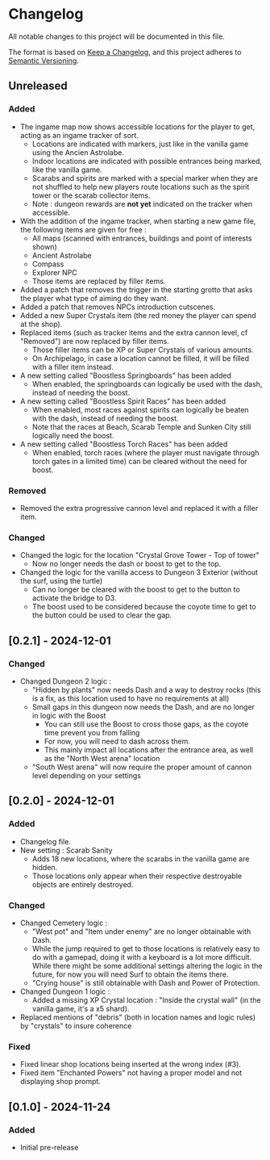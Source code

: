 # Changelog

All notable changes to this project will be documented in this file.

The format is based on [Keep a Changelog](https://keepachangelog.com/en/1.1.0/),
and this project adheres to [Semantic Versioning](https://semver.org/spec/v2.0.0.html).

## Unreleased

### Added

- The ingame map now shows accessible locations for the player to get, acting as an ingame tracker of sort.
    - Locations are indicated with markers, just like in the vanilla game using the Ancien Astrolabe.
    - Indoor locations are indicated with possible entrances being marked, like the vanilla game.
    - Scarabs and spirits are marked with a special marker when they are not shuffled to help new players route locations such as the spirit tower or the scarab collector items.
    - Note : dungeon rewards are **not yet** indicated on the tracker when accessible.
- With the addition of the ingame tracker, when starting a new game file, the following items are given for free :
    - All maps (scanned with entrances, buildings and point of interests shown)
    - Ancient Astrolabe
    - Compass
    - Explorer NPC
    - Those items are replaced by filler items.
- Added a patch that removes the trigger in the starting grotto that asks the player what type of aiming do they want.
- Added a patch that removes NPCs introduction cutscenes.
- Added a new Super Crystals item (the red money the player can spend at the shop).
- Replaced items (such as tracker items and the extra cannon level, cf "Removed") are now replaced by filler items.
    - Those filler items can be XP or Super Crystals of various amounts.
    - On Archipelago, in case a location cannot be filled, it will be filled with a filler item instead.
- A new setting called "Boostless Springboards" has been added
    - When enabled, the springboards can logically be used with the dash, instead of needing the boost.
- A new setting called "Boostless Spirit Races" has been added
    - When enabled, most races against spirits can logically be beaten with the dash, instead of needing the boost.
    - Note that the races at Beach, Scarab Temple and Sunken City still logically need the boost.
- A new setting called "Boostless Torch Races" has been added
    - When enabled, torch races (where the player must navigate through torch gates in a limited time) can be cleared without the need for boost.

### Removed

- Removed the extra progressive cannon level and replaced it with a filler item.

### Changed

- Changed the logic for the location "Crystal Grove Tower - Top of tower"
    - Now no longer needs the dash or boost to get to the top.
- Changed the logic for the vanilla access to Dungeon 3 Exterior (without the surf, using the turtle)
    - Can no longer be cleared with the boost to get to the button to activate the bridge to D3.
    - The boost used to be considered because the coyote time to get to the button could be used to clear the gap.

## [0.2.1] - 2024-12-01

### Changed

- Changed Dungeon 2 logic :
    - "Hidden by plants" now needs Dash and a way to destroy rocks (this is a fix, as this location used to have no requirements at all)
    - Small gaps in this dungeon now needs the Dash, and are no longer in logic with the Boost
        - You can still use the Boost to cross those gaps, as the coyote time prevent you from falling
        - For now, you will need to dash across them.
        - This mainly impact all locations after the entrance area, as well as the "North West arena" location
    - "South West arena" will now require the proper amount of cannon level depending on your settings

## [0.2.0] - 2024-12-01

### Added

- Changelog file.
- New setting : Scarab Sanity
    - Adds 18 new locations, where the scarabs in the vanilla game are hidden.
    - Those locations only appear when their respective destroyable objects are entirely destroyed.

### Changed

- Changed Cemetery logic :
    - "West pot" and "Item under enemy" are no longer obtainable with Dash.
    - While the jump required to get to those locations is relatively easy to do with a gamepad, doing it with a keyboard is a lot more difficult. While there might be some additional settings altering the logic in the future, for now you will need Surf to obtain the items there.
    - "Crying house" is still obtainable with Dash and Power of Protection.
- Changed Dungeon 1 logic :
    - Added a missing XP Crystal location : "Inside the crystal wall" (in the vanilla game, it's a x5 shard).
- Replaced mentions of "debris" (both in location names and logic rules) by "crystals" to insure coherence

### Fixed

- Fixed linear shop locations being inserted at the wrong index (#3).
- Fixed item "Enchanted Powers" not having a proper model and not displaying shop prompt.

## [0.1.0] - 2024-11-24

### Added

- Initial pre-release
